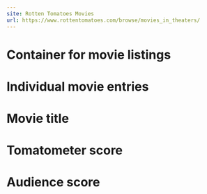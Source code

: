 ```yaml
---
site: Rotten Tomatoes Movies
url: https://www.rottentomatoes.com/browse/movies_in_theaters/
---
```


# Container for movie listings


# Individual movie entries


# Movie title


# Tomatometer score


# Audience score


